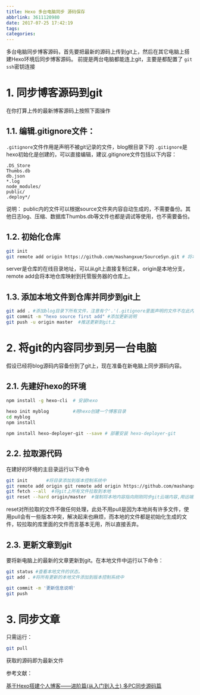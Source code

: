 ```yaml
---
title: Hexo 多台电脑同步 源码保存
abbrlink: 3611120980
date: 2017-07-25 17:42:19
tags:
categories:
---
```

多台电脑同步博客源码，首先要把最新的源码上传到git上，然后在其它电脑上搭建Hexo环境后同步博客源码。 前提是两台电脑都能连上git，主要是都配置了 `git ssh`密钥连接
<!-- more -->

# 1. 同步博客源码到git

在你打算上传的最新博客源码上按照下面操作

## 1.1. 编辑.gitignore文件：

`.gitignore`文件作用是声明不被git记录的文件，blog根目录下的 `.gitignore`是hexo初始化是创建的，可以直接编辑，建议.gitignore文件包括以下内容：

```gitignore
.DS_Store      
Thumbs.db      
db.json      
*.log      
node_modules/      
public/      
.deploy*/
```

说明：
public内的文件可以根据source文件夹内容自动生成的，不需要备份。其他日志log、压缩、数据库Thumbs.db等文件也都是调试等使用，也不需要备份。

## 1.2. 初始化仓库

```bash
git init    
git remote add origin https://github.com/mashangxue/SourceSyn.git # 将本地仓库映射到托管服务器的仓库
```

server是仓库的在线目录地址，可以从git上直接复制过来，origin是本地分支，remote add会将本地仓库映射到托管服务器的仓库上。

## 1.3. 添加本地文件到仓库并同步到git上

```bash
git add . #添加blog目录下所有文件，注意有个'.'(.gitignore里面声明的文件不在此内)    
git commit -m "hexo source first add" #添加更新说明    
git push -u origin master  #推送更新到git上

```

# 2. 将git的内容同步到另一台电脑

假设已经将blog源码内容备份到了git上，现在准备在新电脑上同步源码内容。

## 2.1. 先建好hexo的环境

```bash
npm install -g hexo-cli  # 安装hexo
 
hexo init myblog         #用hexo创建一个博客目录
cd myblog
npm install

npm install hexo-deployer-git --save # 部署安装 hexo-deployer-git
```

## 2.2. 拉取源代码

在建好的环境的主目录运行以下命令

```bash
git init       #将目录添加到版本控制系统中    
git remote add origin git remote add origin https://github.com/mashangxue/SourceSyn.git #将本地仓库映射到托管服务器的仓库上    
git fetch --all  #将git上所有文件拉取到本地    
git reset --hard origin/master  #强制将本地内容指向刚刚同步git云端内容,用远端文件覆盖本地相同文件
```

reset对所拉取的文件不做任何处理，此处不用pull是因为本地尚有许多文件，使用pull会有一些版本冲突，解决起来也麻烦，而本地的文件都是初始化生成的文件，较拉取的库里面的文件而言基本无用，所以直接丢弃。

## 2.3. 更新文章到git

要将新电脑上的最新的文章更新到git。在本地文件中运行以下命令：

```bash
git status #查看本地文件的状态。
git add . #将所有更新的本地文件添加到版本控制系统中

git commit -m '更新信息说明' 
git push
```

# 3. 同步文章

只需运行：

```bash
git pull
```

获取的源码即为最新文件

参考文献：

[基于Hexo搭建个人博客——进阶篇(从入门到入土) 多PC同步源码篇 ](http://ookamiantd.top/2017/build-blog-hexo-advanced/)